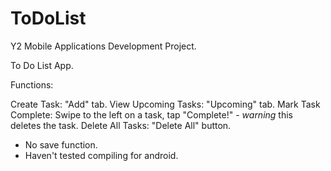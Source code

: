 # ToDoList
Y2 Mobile Applications Development Project. 

To Do List App. 

Functions: 

Create Task: "Add" tab. 
View Upcoming Tasks: "Upcoming" tab. 
Mark Task Complete: Swipe to the left on a task, tap "Complete!" - *warning* this deletes the task. 
Delete All Tasks: "Delete All" button. 

- No save function. 
- Haven't tested compiling for android. 
